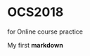 # OCS2018
for Online course practice


<!--
Switch cell-mode from "Code" to "Markdown"
Then "Run" with CTL-Enter
-->
My first **markdown**
